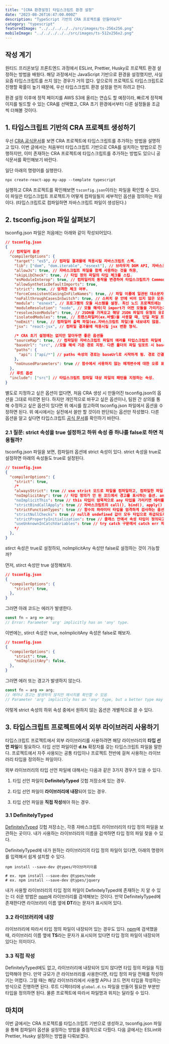 ```yaml
---
title: "[CRA 환경설정] 타입스크립트 환경 설정"
date: "2023-08-26T16:47:00.000Z"
description: "TypeScript 기반의 CRA 프로젝트를 만들어보자"
category: "typescript"
featuredImage: "../../../../../src/images/ts-256x256.png"
mobileImage: "../../../../../src/images/ts-512x256x2.png"
---
```


## 작성 계기

원티드 프리온보딩 프론트엔드 과정에서 ESLint, Prettier, Husky로 프로젝트 환경 설정하는 방법을 배웠다. 해당 과정에서는 JavaScript 기반으로 환경을 설정했지만, 사실 요즘 타입스크립트를 쓰지 않는 경우가 거의 없다. 앞으로의 프로젝트도 타입스크립트로 진행할 확률이 높기 때문에, 우선 타입스크립트 환경 설정을 먼저 하려고 한다.

환경 설정 이후에 정적 페이지를 AWS S3에 올리는 연습도 할 예정이라, 빠르게 정적페이지를 빌드할 수 있는 CRA를 선택했고, CRA 초기 환경에서부터 다른 설정들을 조금씩 더해볼 것이다.

## 1. 타입스크립트 기반의 CRA 프로젝트 생성하기
우선 [CRA 공식문서](https://create-react-app.dev/docs/adding-typescript)를 보면 CRA 프로젝트에 타입스크립트를 추가하는 방법을 설명하고 있다. 이번 글에서는 처음부터 타입스크립트 기반으로 CRA를 설치하는 방법으로 진행하지만, 이미 존재하는 CRA 프로젝트에 타입스크립트를 추가하는 방법도 있으니 공식문서를 확인해보기 바란다.

일단 아래의 명령어를 실행한다.

```
npx create-react-app my-app --template typescript
```
실행하고 CRA 프로젝트를 확인해보면 `tsconfig.json`이라는 파일을 확인할 수 있다. 이 파일은 타입스크립트 프로젝트가 어떻게 컴파일될지 세부적인 옵션을 정의하는 파일이다. (타입스크립트로 컴파일하면 자바스크립트 파일이 생성된다.)

## 2. tsconfig.json 파일 살펴보기

tsconfig.json 파일은 처음에는 아래와 같이 작성되어있다.
```json
// tsconfig.json
{
  // 컴파일러 옵션
  "compilerOptions": {
    "target": "es5", // 컴파일 결과물에 적용시킬 자바스크립트 스펙.
    "lib": ["dom", "dom.iterable", "esnext"], // 브라우저 DOM API, 자바스크립트 내장 API의 타입 선언 파일.
    "allowJs": true, // 자바스크립트 파일을 함께 사용하는 것을 허용,
    "skipLibCheck": true, // 타입 정의 파일의 타입 체크를 스킵.
    "esModuleInterop": true, // 컴파일러의 동작을 변경하여 타입스크립트가 CommonJS/AMD/UMD를 ES6 모듈과 유사하게 취급해서 발생하는 문제를 해결.
    "allowSyntheticDefaultImports": true,
    "strict": true, // 엄격한 체크 여부.
    "forceConsistentCasingInFileNames": true, // 파일 이름에 일관된 대소문자 사용 강제.
    "noFallthroughCasesInSwitch": true, // 스위치 문 안에 비어 있지 않은 모든 케이스에 break, return 또는 throw가 포함되어 있는지 확인
    "module": "esnext", // 프로그램의 모듈 시스템을 설정. 최신 노드 프로젝트에는 "nodeNext"도 고려 가능.
    "moduleResolution": "node", // 모듈 해석(각 import가 어떤 모듈을 가리키는지 해석하는 과정) 전략 설정.
    "resolveJsonModule": true, // JSON을 가져오고 해당 JSON 파일의 유형의 유효성 검사 가능
    "isolatedModules": true, // 트랜스파일러(ex.바벨)을 사용할 때, 단일 파일 트랜스파일 프로세스에서 올바르게 해석할 수 없는 특정 코드를 작성하는 경우 TypeScript에서 경고하도록 지시.
    "noEmit": true, // 컴파일러 출력 파일(ex.자바스크립트 파일)을 내보내지 않음.
    "jsx": "react-jsx", // 컴파일 결과물에 적용시킬 jsx 변환 형식.

    /* CRA 초기 설정에는 없지만 알아두면 좋은 옵션들
    "sourceMap": true, // 컴파일된 자바스크립트 파일의 에러를 타입스크립트 파일에 표시해줌. 디버깅에 도움.
    "baseUrl": "src", //모듈 해석 기준 경로 지정. 다른 폴더의 파일 임포트 시 baseUrl 기준으로 경로 설정. 경로 간결해짐.
    "paths": {
      "api": ["api/*"] // paths 속성의 경로는 baseUrl로 시작하게 됨. 경로 간결해짐.
    },
    "noUnusedParameters": true // 함수에서 사용하지 않는 매개변수에 대한 오류 표시. */
  },
  // 루트 옵션
  "include": ["src"] // 타입스크립트 컴파일 대상 파일의 패턴을 지정하는 속성.
}
```
별도로 지정하고 싶은 옵션이 없다면, 처음 CRA 생성 시 만들어진 tsconfig.json의 옵션을 그대로 따르면 된다. 하지만 개인적으로 바꾸고 싶은 옵션이나, 팀원 간 상의를 통해 수정하고 싶은 옵션이 있다면 위 예시를 참고하여 tsconfig.json 파일에서 옵션을 수정하면 된다. 위 예시에서는 실전에서 쓸만 할 것이라 판단되는 옵션만 작성했다. 다른 옵션을 알고 싶다면 타입스크립트 [공식 문서](https://www.typescriptlang.org/tsconfig)를 확인하기 바란다.



### 2.1 질문: strict 속성을 true 설정하고 하위 속성 중 하나를 false로 하면 적용될까?

tsconfig.json 파일을 보면, 컴파일러 옵션에 strict 속성이 있다. strict 속성을 true로 설정하면 아래의 속성들도 true로 설정된다.
```json
// tsconfig.json
{
  "compilerOptions": {
    "strict": true, 
    /*
    "alwaysStrict": true // use strict 모드로 파일을 컴파일하고, 컴파일한 파일 위에 'use strict' 코드를 추가.
    "noImplicitAny": true // 타입 정의가 안 된 코드에서 경고를 표시하는 옵션. any 타입으로라도 명시해야 함.
    "noImplicitThis": true // this 타입이 암묵적으로 any 타입을 가리키면 에러를 표시.
    "strictBindCallApply": true // 자바스크립트의 call(), bind(), apply() API를 사용할 때 인자 타입이 적절한지 검사하는 옵션.
    "strictFunctionTypes": true // 함수의 파라미터 타입을 엄격하게 검사하는 옵션.
    "strictNullChecks": true // null과 undefined 값이 모두 타입으로 취급되도록 타입 검사 수준을 높이는 옵션.
    "strictPropertyInitialization": true // 클래스 안에서 속성 타입이 정의되고 생성자에서 초기화까지 되어 있는지 검사하는 옵션.
    "useUnknownInCatchVariables": true // try catch 구문에서 catch err 파라미터 타입을 unknown으로 변환해주는 옵션.
    */
  },
}

```
stirct 속성은 true로 설정하되, noImplicitAny 속성만 false로 설정하는 것이 가능할까?

먼저, stirct 속성만 true 설정해보자.
```json
// tsconfig.json
{
  "compilerOptions": {
    "strict": true,
  },
}

```
그러면 아래 코드는 에러가 발생한다.

```ts
const fn = arg => arg;
// Error: Parameter 'arg' implicitly has an 'any' type.
```

이번에는, stirct 속성은 true, noImplicitAny 속성은 false로 해보자.

```json
// tsconfig.json
{
  "compilerOptions": {
    "strict": true, 
    "noImplicitAny": false,
  },
}
```
그러면 에러 또는 경고가 발생하지 않는다.
```ts
const fn = arg => arg;
// 에러나 경고는 발생하지 않지만 메시지를 확인할 수 있음
// Parameter 'arg' implicitly has an 'any' type, but a better type may be inferred from usage.
```
이렇게 strict 속성의 하위 속성 중에서 원하지 않는 옵션은 개별적으로 끌 수 있다. 

## 3. 타입스크립트 프로젝트에서 외부 라이브러리 사용하기

타입스크립트 프로젝트에서 외부 라이브러리를 사용하려면 해당 라이브러리의 **타입 선언 파일**이 필요하다. 타입 선언 파일이란 **d.ts** 확장자를 갖는 타입스크립트 파일을 말한다. 프로젝트에서 자주 사용되는 공통 타입이나 프로젝트 전반에 걸쳐 사용하는 라이브러리 타입을 정의하는 파일이다.

외부 라이브러리의 타입 선언 파일에 대해서는 다음과 같은 3가지 경우가 있을 수 있다.

1. 타입 선언 파일이 **DefinitelyTyped** 깃헙 저장소에 있는 경우.

2. 타입 선언 파일이 **라이브러리에 내장**되어 있는 경우.

3. 타입 선언 파일을 **직접 작성**해야 하는 경우.

### 3.1 DefinitelyTyped

[DefinitelyTyped](https://github.com/DefinitelyTyped/DefinitelyTyped) 깃헙 저장소는, 각종 자바스크립트 라이브러리의 타입 정의 파일을 보관하는 곳이다. 내가 사용하는 라이브러리의 이름을 검색하면 타입 정의 파일 찾을 수 있다.

DefinitelyTyped에 내가 원하는 라이브러리의 타입 정의 파일이 있다면, 아래의 명령어를 입력해서 쉽게 설치할 수 있다.

```
npm install --save-dev @types/라이브러리이름

# ex. npm install --save-dev @types/node
# ex. npm install --save-dev @types/jquery
```
내가 사용할 라이브러리의 타입 정의 파일이 DefinitelyTyped에 존재하는 지 알 수 있는 더 쉬운 방법은 [npm](https://www.npmjs.com/)에 라이브러리를 검색해보는 것이다. 만약 DefinitelyTyped에 존재한다면 라이브러리 이름 옆에 **DT**라는 문자가 표시되어 있다. 

### 3.2 라이브러리에 내장

라이브러리에 따라서 타입 정의 파일이 내장되어 있는 경우도 있다. [npm](https://www.npmjs.com/)에 검색했을 때, 라이브러리 이름 옆에 **TS**라는 문자가 표시되어 있다면 타입 정의 파일이 내장되어 있다는 의미이다.

### 3.3 직접 작성

DefinitelyTyped에도 없고, 라이브러리에 내장되어 있지 않다면 타입 정의 파일을 직접 입력해야 한다. 만약 규모가 큰 라이브러리를 사용한다면, 타입 정의 파일 전체를 작성하기는 어렵다. 그럴 때는 해당 라이브러리에서 사용할 API나 코드 먼저 타입을 작성하는 방식으로 진행하면 된다. 루트 디렉터리에 `global.d.ts` 파일을 만들어 필요한 부분만 타입을 정의하면 된다. 물론 프로젝트에 따라서 파일명과 위치는 달라질 수 있다.

## 마치며

이번 글에서는 CRA 프로젝트를 타입스크립트 기반으로 생성하고, tsconfig.json 파일을 통해 컴파일러 옵션을 설정하는 방법을 중점적으로 다뤘다. 다음 글에서는 ESLint와 Prettier, Husky 설정하는 방법을 다뤄보겠다.